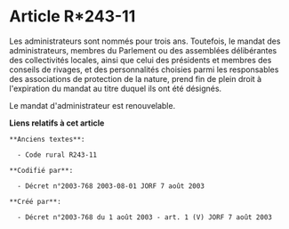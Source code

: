 # Article R*243-11

Les administrateurs sont nommés pour trois ans. Toutefois, le mandat des administrateurs, membres du Parlement ou des
assemblées délibérantes des collectivités locales, ainsi que celui des présidents et membres des conseils de rivages, et des
personnalités choisies parmi les responsables des associations de protection de la nature, prend fin de plein droit à
l'expiration du mandat au titre duquel ils ont été désignés.

Le mandat d'administrateur est renouvelable.

**Liens relatifs à cet article**

	**Anciens textes**:

	  - Code rural R243-11

	**Codifié par**:

	  - Décret n°2003-768 2003-08-01 JORF 7 août 2003

	**Créé par**:

	  - Décret n°2003-768 du 1 août 2003 - art. 1 (V) JORF 7 août 2003
